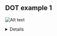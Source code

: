 ## DOT example 1
![Alt text](https://g.gravizo.com/source/mark1?https://raw.githubusercontent.com/louisrubet/projectproof/master/README.md)
<summary></summary>
<details>
mark1
graph graphname {
    a -- b -- c;
    b -- d;
}
mark1
</details>
